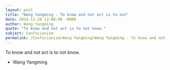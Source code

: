 ```yaml
---
layout: post
title: "Wang Yangming - To know and not act is to not"
date: 2024-12-28 12:00:00 -0000
author: Wang Yangming
quote: "To know and not act is to not know."
subject: Confucianism
permalink: /Confucianism/Wang Yangming/Wang Yangming - To know and not act is to not
---
```


To know and not act is to not know.

- Wang Yangming
